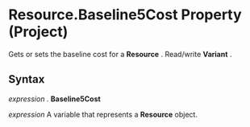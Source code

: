
# Resource.Baseline5Cost Property (Project)

Gets or sets the baseline cost for a  **Resource** . Read/write **Variant** .


## Syntax

 _expression_ . **Baseline5Cost**

 _expression_ A variable that represents a **Resource** object.

